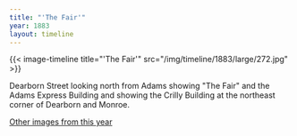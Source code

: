 ```yaml
---
title: "'The Fair'"
year: 1883
layout: timeline
---
```


{{< image-timeline title="'The Fair'" src="/img/timeline/1883/large/272.jpg" >}}
 

Dearborn Street looking north from Adams showing "The Fair" and the Adams Express Building and showing the Crilly Building at the northeast corner of Dearborn and Monroe.  

[Other images from this year](/historical/timeline/1883)